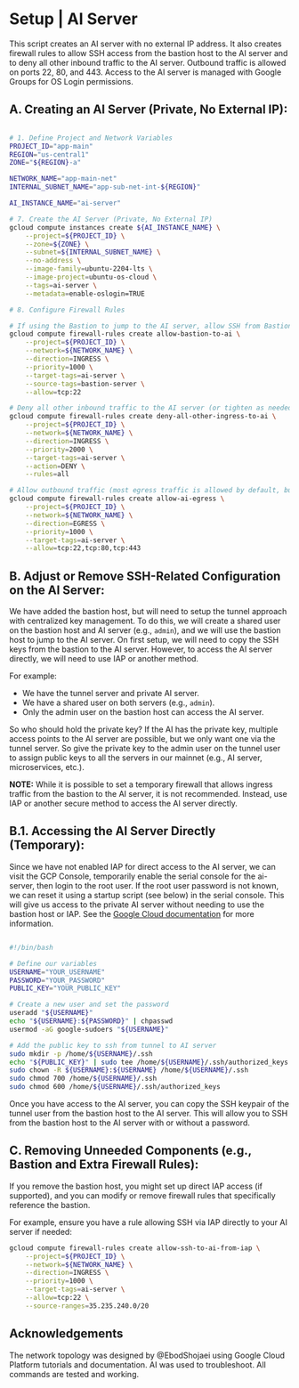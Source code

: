 # Setup | AI Server

This script creates an AI server with no external IP address. It also creates firewall rules to allow SSH access from the bastion host to the AI server and to deny all other inbound traffic to the AI server. Outbound traffic is allowed on ports 22, 80, and 443. Access to the AI server is managed with Google Groups for OS Login permissions.

## **A. Creating an AI Server (Private, No External IP):**

```bash

# 1. Define Project and Network Variables
PROJECT_ID="app-main"
REGION="us-central1"
ZONE="${REGION}-a"

NETWORK_NAME="app-main-net"
INTERNAL_SUBNET_NAME="app-sub-net-int-${REGION}"

AI_INSTANCE_NAME="ai-server"

# 7. Create the AI Server (Private, No External IP)
gcloud compute instances create ${AI_INSTANCE_NAME} \
    --project=${PROJECT_ID} \
    --zone=${ZONE} \
    --subnet=${INTERNAL_SUBNET_NAME} \
    --no-address \
    --image-family=ubuntu-2204-lts \
    --image-project=ubuntu-os-cloud \
    --tags=ai-server \
    --metadata=enable-oslogin=TRUE

# 8. Configure Firewall Rules

# If using the Bastion to jump to the AI server, allow SSH from Bastion to AI server:
gcloud compute firewall-rules create allow-bastion-to-ai \
    --project=${PROJECT_ID} \
    --network=${NETWORK_NAME} \
    --direction=INGRESS \
    --priority=1000 \
    --target-tags=ai-server \
    --source-tags=bastion-server \
    --allow=tcp:22

# Deny all other inbound traffic to the AI server (or tighten as needed)
gcloud compute firewall-rules create deny-all-other-ingress-to-ai \
    --project=${PROJECT_ID} \
    --network=${NETWORK_NAME} \
    --direction=INGRESS \
    --priority=2000 \
    --target-tags=ai-server \
    --action=DENY \
    --rules=all

# Allow outbound traffic (most egress traffic is allowed by default, but you can enforce specific ports)
gcloud compute firewall-rules create allow-ai-egress \
    --project=${PROJECT_ID} \
    --network=${NETWORK_NAME} \
    --direction=EGRESS \
    --priority=1000 \
    --target-tags=ai-server \
    --allow=tcp:22,tcp:80,tcp:443

```

## **B. Adjust or Remove SSH-Related Configuration on the AI Server:**

We have added the bastion host, but will need to setup the tunnel approach with centralized key management. To do this, we will create a shared user on the bastion host and AI server (e.g., `admin`), and we will use the bastion host to jump to the AI server. On first setup, we will need to copy the SSH keys from the bastion to the AI server. However, to access the AI server directly, we will need to use IAP or another method.

For example:

- We have the tunnel server and private AI server.
- We have a shared user on both servers (e.g., `admin`).
- Only the admin user on the bastion host can access the AI server.

So who should hold the private key? If the AI has the private key, multiple access points to the AI server are possible, but we only want one via the tunnel server. So give the private key to the admin user on the tunnel user to assign public keys to all the servers in our mainnet (e.g., AI server, microservices, etc.).

**NOTE:** While it is possible to set a temporary firewall that allows ingress traffic from the bastion to the AI server, it is not recommended. Instead, use IAP or another secure method to access the AI server directly.

## **B.1. Accessing the AI Server Directly (Temporary):**

Since we have not enabled IAP for direct access to the AI server, we can visit the GCP Console, temporarily enable the serial console for the ai-server, then login to the root user. If the root user password is not known, we can reset it using a startup script (see below) in the serial console. This will give us access to the private AI server without needing to use the bastion host or IAP. See the [Google Cloud documentation](https://cloud.google.com/compute/docs/troubleshooting/troubleshooting-using-serial-console) for more information.

```bash

#!/bin/bash

# Define our variables
USERNAME="YOUR_USERNAME"
PASSWORD="YOUR_PASSWORD"
PUBLIC_KEY="YOUR_PUBLIC_KEY"

# Create a new user and set the password
useradd "${USERNAME}"
echo "${USERNAME}:${PASSWORD}" | chpasswd
usermod -aG google-sudoers "${USERNAME}"

# Add the public key to ssh from tunnel to AI server
sudo mkdir -p /home/${USERNAME}/.ssh
echo "${PUBLIC_KEY}" | sudo tee /home/${USERNAME}/.ssh/authorized_keys > /dev/null
sudo chown -R ${USERNAME}:${USERNAME} /home/${USERNAME}/.ssh
sudo chmod 700 /home/${USERNAME}/.ssh
sudo chmod 600 /home/${USERNAME}/.ssh/authorized_keys

```

Once you have access to the AI server, you can copy the SSH keypair of the tunnel user from the bastion host to the AI server. This will allow you to SSH from the bastion host to the AI server with or without a password.

## **C. Removing Unneeded Components (e.g., Bastion and Extra Firewall Rules):**

If you remove the bastion host, you might set up direct IAP access (if supported), and you can modify or remove firewall rules that specifically reference the bastion.

For example, ensure you have a rule allowing SSH via IAP directly to your AI server if needed:

```bash
gcloud compute firewall-rules create allow-ssh-to-ai-from-iap \
    --project=${PROJECT_ID} \
    --network=${NETWORK_NAME} \
    --direction=INGRESS \
    --priority=1000 \
    --target-tags=ai-server \
    --allow=tcp:22 \
    --source-ranges=35.235.240.0/20

```

## Acknowledgements

The network topology was designed by @EbodShojaei using Google Cloud Platform tutorials and documentation. AI was used to troubleshoot. All commands are tested and working.
